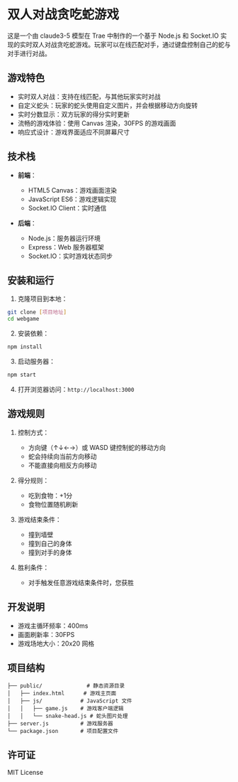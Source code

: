# 双人对战贪吃蛇游戏

这是一个由 claude3-5 模型在 Trae 中制作的一个基于 Node.js 和 Socket.IO 实现的实时双人对战贪吃蛇游戏。玩家可以在线匹配对手，通过键盘控制自己的蛇与对手进行对战。

## 游戏特色

- 实时双人对战：支持在线匹配，与其他玩家实时对战
- 自定义蛇头：玩家的蛇头使用自定义图片，并会根据移动方向旋转
- 实时分数显示：双方玩家的得分实时更新
- 流畅的游戏体验：使用 Canvas 渲染，30FPS 的游戏画面
- 响应式设计：游戏界面适应不同屏幕尺寸

## 技术栈

- **前端**：
  - HTML5 Canvas：游戏画面渲染
  - JavaScript ES6：游戏逻辑实现
  - Socket.IO Client：实时通信

- **后端**：
  - Node.js：服务器运行环境
  - Express：Web 服务器框架
  - Socket.IO：实时游戏状态同步

## 安装和运行

1. 克隆项目到本地：
```bash
git clone [项目地址]
cd webgame
```

2. 安装依赖：
```bash
npm install
```

3. 启动服务器：
```bash
npm start
```

4. 打开浏览器访问：`http://localhost:3000`

## 游戏规则

1. 控制方式：
   - 方向键（↑↓←→）或 WASD 键控制蛇的移动方向
   - 蛇会持续向当前方向移动
   - 不能直接向相反方向移动

2. 得分规则：
   - 吃到食物：+1分
   - 食物位置随机刷新

3. 游戏结束条件：
   - 撞到墙壁
   - 撞到自己的身体
   - 撞到对手的身体

4. 胜利条件：
   - 对手触发任意游戏结束条件时，您获胜

## 开发说明

- 游戏主循环频率：400ms
- 画面刷新率：30FPS
- 游戏场地大小：20x20 网格

## 项目结构

```
├── public/              # 静态资源目录
│   ├── index.html      # 游戏主页面
│   ├── js/            # JavaScript 文件
│   │   ├── game.js    # 游戏客户端逻辑
│   │   └── snake-head.js # 蛇头图片处理
├── server.js          # 游戏服务器
└── package.json       # 项目配置文件
```

## 许可证

MIT License